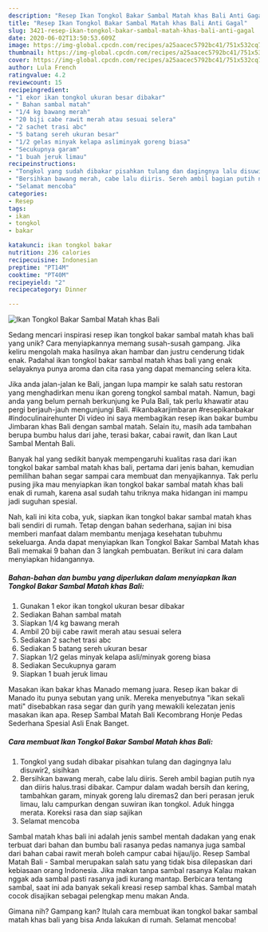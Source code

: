 ```yaml
---
description: "Resep Ikan Tongkol Bakar Sambal Matah khas Bali Anti Gagal"
title: "Resep Ikan Tongkol Bakar Sambal Matah khas Bali Anti Gagal"
slug: 3421-resep-ikan-tongkol-bakar-sambal-matah-khas-bali-anti-gagal
date: 2020-06-02T13:50:53.609Z
image: https://img-global.cpcdn.com/recipes/a25aacec5792bc41/751x532cq70/ikan-tongkol-bakar-sambal-matah-khas-bali-foto-resep-utama.jpg
thumbnail: https://img-global.cpcdn.com/recipes/a25aacec5792bc41/751x532cq70/ikan-tongkol-bakar-sambal-matah-khas-bali-foto-resep-utama.jpg
cover: https://img-global.cpcdn.com/recipes/a25aacec5792bc41/751x532cq70/ikan-tongkol-bakar-sambal-matah-khas-bali-foto-resep-utama.jpg
author: Lula French
ratingvalue: 4.2
reviewcount: 15
recipeingredient:
- "1 ekor ikan tongkol ukuran besar dibakar"
- " Bahan sambal matah"
- "1/4 kg bawang merah"
- "20 biji cabe rawit merah atau sesuai selera"
- "2 sachet trasi abc"
- "5 batang sereh ukuran besar"
- "1/2 gelas minyak kelapa asliminyak goreng biasa"
- "Secukupnya garam"
- "1 buah jeruk limau"
recipeinstructions:
- "Tongkol yang sudah dibakar pisahkan tulang dan dagingnya lalu disuwir2, sisihkan"
- "Bersihkan bawang merah, cabe lalu diiris. Sereh ambil bagian putih nya dan diiris halus.trasi dibakar. Campur dalam wadah bersih dan kering, tambahkan garam, minyak goreng lalu diremas2 dan beri perasan jeruk limau, lalu campurkan dengan suwiran ikan tongkol. Aduk hingga merata. Koreksi rasa dan siap sajikan"
- "Selamat mencoba"
categories:
- Resep
tags:
- ikan
- tongkol
- bakar

katakunci: ikan tongkol bakar 
nutrition: 236 calories
recipecuisine: Indonesian
preptime: "PT14M"
cooktime: "PT40M"
recipeyield: "2"
recipecategory: Dinner

---
```



![Ikan Tongkol Bakar Sambal Matah khas Bali](https://img-global.cpcdn.com/recipes/a25aacec5792bc41/751x532cq70/ikan-tongkol-bakar-sambal-matah-khas-bali-foto-resep-utama.jpg)

Sedang mencari inspirasi resep ikan tongkol bakar sambal matah khas bali yang unik? Cara menyiapkannya memang susah-susah gampang. Jika keliru mengolah maka hasilnya akan hambar dan justru cenderung tidak enak. Padahal ikan tongkol bakar sambal matah khas bali yang enak selayaknya punya aroma dan cita rasa yang dapat memancing selera kita.

Jika anda jalan-jalan ke Bali, jangan lupa mampir ke salah satu restoran yang menghadirkan menu ikan goreng tongkol sambal matah. Namun, bagi anda yang belum pernah berkunjung ke Pula Bali, tak perlu khawatir atau pergi berjauh-jauh mengunjungi Bali. #ikanbakarjimbaran #resepikanbakar #indoculinairehunter Di video ini saya membagikan resep ikan bakar bumbu Jimbaran khas Bali dengan sambal matah. Selain itu, masih ada tambahan berupa bumbu halus dari jahe, terasi bakar, cabai rawit, dan Ikan Laut Sambal Mentah Bali.

Banyak hal yang sedikit banyak mempengaruhi kualitas rasa dari ikan tongkol bakar sambal matah khas bali, pertama dari jenis bahan, kemudian pemilihan bahan segar sampai cara membuat dan menyajikannya. Tak perlu pusing jika mau menyiapkan ikan tongkol bakar sambal matah khas bali enak di rumah, karena asal sudah tahu triknya maka hidangan ini mampu jadi suguhan spesial.


Nah, kali ini kita coba, yuk, siapkan ikan tongkol bakar sambal matah khas bali sendiri di rumah. Tetap dengan bahan sederhana, sajian ini bisa memberi manfaat dalam membantu menjaga kesehatan tubuhmu sekeluarga. Anda dapat menyiapkan Ikan Tongkol Bakar Sambal Matah khas Bali memakai 9 bahan dan 3 langkah pembuatan. Berikut ini cara dalam menyiapkan hidangannya.

<!--inarticleads1-->

##### Bahan-bahan dan bumbu yang diperlukan dalam menyiapkan Ikan Tongkol Bakar Sambal Matah khas Bali:

1. Gunakan 1 ekor ikan tongkol ukuran besar dibakar
1. Sediakan  Bahan sambal matah
1. Siapkan 1/4 kg bawang merah
1. Ambil 20 biji cabe rawit merah atau sesuai selera
1. Sediakan 2 sachet trasi abc
1. Sediakan 5 batang sereh ukuran besar
1. Siapkan 1/2 gelas minyak kelapa asli/minyak goreng biasa
1. Sediakan Secukupnya garam
1. Siapkan 1 buah jeruk limau


Masakan ikan bakar khas Manado memang juara. Resep ikan bakar di Manado itu punya sebutan yang unik. Mereka menyebutnya &#34;ikan sekali mati&#34; disebabkan rasa segar dan gurih yang mewakili kelezatan jenis masakan ikan apa. Resep Sambal Matah Bali Kecombrang Honje Pedas Sederhana Spesial Asli Enak Banget. 

<!--inarticleads2-->

##### Cara membuat Ikan Tongkol Bakar Sambal Matah khas Bali:

1. Tongkol yang sudah dibakar pisahkan tulang dan dagingnya lalu disuwir2, sisihkan
1. Bersihkan bawang merah, cabe lalu diiris. Sereh ambil bagian putih nya dan diiris halus.trasi dibakar. Campur dalam wadah bersih dan kering, tambahkan garam, minyak goreng lalu diremas2 dan beri perasan jeruk limau, lalu campurkan dengan suwiran ikan tongkol. Aduk hingga merata. Koreksi rasa dan siap sajikan
1. Selamat mencoba


Sambal matah khas bali ini adalah jenis sambel mentah dadakan yang enak terbuat dari bahan dan bumbu bali rasanya pedas namanya juga sambal dari bahan cabai rawit merah boleh campur cabai hijau/ijo. Resep Sambal Matah Bali - Sambal merupakan salah satu yang tidak bisa dilepaskan dari kebiasaan orang Indonesia. Jika makan tanpa sambal rasanya Kalau makan nggak ada sambal pasti rasanya jadi kurang mantap. Berbicara tentang sambal, saat ini ada banyak sekali kreasi resep sambal khas. Sambal matah cocok disajikan sebagai pelengkap menu makan Anda. 

Gimana nih? Gampang kan? Itulah cara membuat ikan tongkol bakar sambal matah khas bali yang bisa Anda lakukan di rumah. Selamat mencoba!
